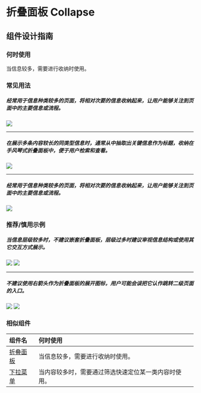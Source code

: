 # 折叠面板 Collapse

## 组件设计指南

### 何时使用

当信息较多，需要进行收纳时使用。

### 常见用法

##### 经常用于信息种类较多的页面，将相对次要的信息收纳起来，让用户能够关注到页面中的主要信息或流程。

<div class="legend">
  <div class="item">
    <img src="https://oteam-tdesign-1258344706.cos.ap-guangzhou.myqcloud.com/site/design/mobile-guide/Tabs1-1.png" />
  </div>
</div>

<hr />

##### 在展示多条内容较长的同类型信息时，通常从中抽取出关键信息作为标题，收纳在手风琴式折叠面板中，便于用户检索和查看。

<div class="item">
  <img src="https://oteam-tdesign-1258344706.cos.ap-guangzhou.myqcloud.com/site/design/mobile-guide/Tabs1-1.png" />
</div>

<hr />

##### 经常用于信息种类较多的页面，将相对次要的信息收纳起来，让用户能够关注到页面中的主要信息或流程。

<div class="legend">
  <div class="item">
    <img src="https://oteam-tdesign-1258344706.cos.ap-guangzhou.myqcloud.com/site/design/mobile-guide/Tabs1-1.png" />
  </div>
</div>


### 推荐/慎用示例

##### 当信息层级较多时，不建议嵌套折叠面板，层级过多时建议审视信息结构或使用其它交互方式展示。

<div class="item">
   <img src="https://oteam-tdesign-1258344706.cos.ap-guangzhou.myqcloud.com/site/design/mobile-guide/Tabs4-2.png" />
   <img class="tag" src="https://oteam-tdesign-1258344706.cos.ap-guangzhou.myqcloud.com/site/doc/bad.png" />
</div>

<hr />

##### 不建议使用右箭头作为折叠面板的展开图标，用户可能会误把它认作跳转二级页面的入口。

<div class="item">
  <img src="https://oteam-tdesign-1258344706.cos.ap-guangzhou.myqcloud.com/site/design/mobile-guide/Tabs5-2.png" />
  <img class="tag" src="https://oteam-tdesign-1258344706.cos.ap-guangzhou.myqcloud.com/site/doc/bad.png" />
</div>



### 相似组件

| 组件名 | 何时使用                             |
| :----- | :----------------------------------- |
| [折叠面板](./collapse) |当信息较多，需要进行收纳时使用。|
| [下拉菜单](./dropdownmenu) |当内容较多时，需要通过筛选快速定位某一类内容时使用。|
